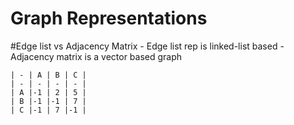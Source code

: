 # Graph Representations

  #Edge list vs Adjacency Matrix
    - Edge list rep is linked-list based
    - Adjacency matrix is a vector based graph

    | - | A | B | C |
    | - | - | - | - |
    | A |-1 | 2 | 5 |
    | B |-1 |-1 | 7 |
    | C |-1 | 7 |-1 |